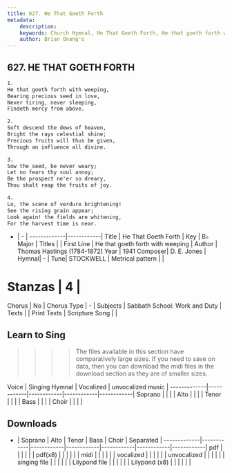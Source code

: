 ```yaml
---
title: 627. He That Goeth Forth
metadata:
    description: 
    keywords: Church Hymnal, He That Goeth Forth, He that goeth forth with weeping , 
    author: Brian Onang'o
---
```



## 627. HE THAT GOETH FORTH

```txt
1.
He that goeth forth with weeping,
Bearing precious seed in love, 
Never tiring, never sleeping, 
Findeth mercy from above. 

2.
Soft descend the dews of heaven, 
Bright the rays celestial shine; 
Precious fruits will thus be given, 
Through an influence all divine. 

3.
Sow the seed, be never weary; 
Let no fears thy soul annoy; 
Be the prospect ne'er so dreary, 
Thou shalt reap the fruits of joy. 

4.
Lo, the scene of verdure brightening! 
See the rising grain appear; 
Look again! the fields are whitening, 
For the harvest time is near.
```

- |   -  |
-------------|------------|
Title | He That Goeth Forth |
Key | B♭ Major |
Titles |  |
First Line | He that goeth forth with weeping  |
Author | Thomas Hastings (1784-1872)
Year | 1941
Composer| D. E. Jones |
Hymnal|  - |
Tune| STOCKWELL |
Metrical pattern | |
# Stanzas | 4 |
Chorus | No |
Chorus Type | - |
Subjects | Sabbath School: Work and Duty |
Texts |  |
Print Texts | 
Scripture Song |  |
  
## Learn to Sing

>>>> The files available in this section have comparatively large sizes. If you need to save on data, then you can download the midi files in the download section as they are of smaller sizes.

Voice |  Singing Hymnal | Vocalized | unvocalized music |
-------------|------------|------------|------------|------------|
Soprano | | | |
Alto | | | |
Tenor | | | |
Bass | | | |
Choir | | | |

## Downloads

- |  Soprano | Alto | Tenor | Bass | Choir | Separated |
-------------|------------|------------|------------|------------|------------|------------|
pdf | | | | | |
pdf(x8) | | | | | |
midi | | | | | |
vocalized | | | | | |
unvocalized | | | | | |
singing file | | | | | |
Lilypond file | | | | | |
Lilypond (x8) | | | | | |
  